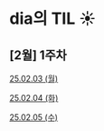 # dia의 TIL ☀️

## [2월] 1주차

[25.02.03 (월)](https://github.com/100-hours-a-week/dia-til/blob/main/02-Feb/25_02_03.md)

[25.02.04 (화)](https://github.com/100-hours-a-week/dia-til/blob/main/02-Feb/25_02_04.md)

[25.02.05 (수)](https://github.com/100-hours-a-week/dia-til/blob/main/02-Feb/25_02_05.md)